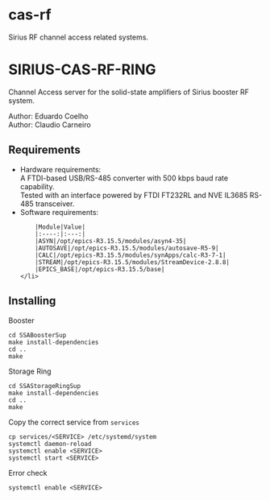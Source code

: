 # cas-rf
Sirius RF channel access related systems.

# SIRIUS-CAS-RF-RING

Channel Access server for the solid-state amplifiers of Sirius booster RF system.

Author: Eduardo Coelho<br>
Author: Claudio Carneiro

## Requirements
<ul>
    <li>
        Hardware requirements:<br>
        A FTDI-based USB/RS-485 converter with 500 kbps baud rate capability.<br>
        Tested with an interface powered by FTDI FT232RL and NVE IL3685 RS-485 transceiver.
    </li>
    <li>
        Software requirements:<br>
        
        |Module|Value|
        |:----:|:---:|
        |ASYN|/opt/epics-R3.15.5/modules/asyn4-35|
        |AUTOSAVE|/opt/epics-R3.15.5/modules/autosave-R5-9|
        |CALC|/opt/epics-R3.15.5/modules/synApps/calc-R3-7-1|
        |STREAM|/opt/epics-R3.15.5/modules/StreamDevice-2.8.8|
        |EPICS_BASE|/opt/epics-R3.15.5/base|
    </li>
</ul>

## Installing
Booster
```
cd SSABoosterSup
make install-dependencies
cd ..
make
```
Storage Ring
```
cd SSAStorageRingSup
make install-dependencies
cd ..
make
```
Copy the correct service from `services`
```
cp services/<SERVICE> /etc/systemd/system
systemctl daemon-reload
systemctl enable <SERVICE>
systemctl start <SERVICE>
```
Error check
```
systemctl enable <SERVICE>
```
